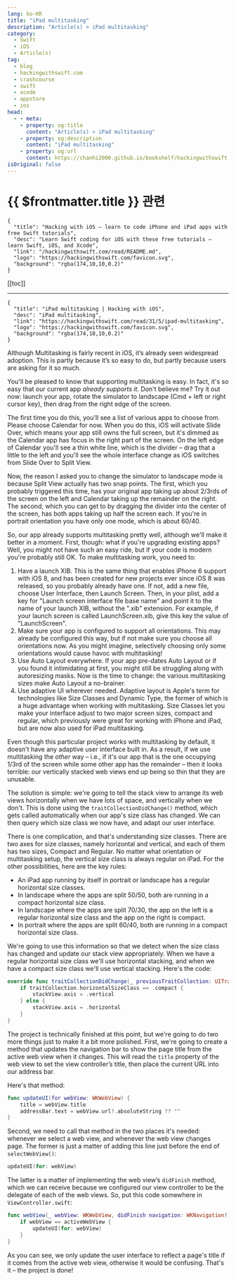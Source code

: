 ```yaml
---
lang: ko-KR
title: "iPad multitasking"
description: "Article(s) > iPad multitasking"
category:
  - Swift
  - iOS
  - Article(s)
tag: 
  - blog
  - hackingwithswift.com
  - crashcourse
  - swift
  - xcode
  - appstore
  - ios  
head:
  - - meta:
    - property: og:title
      content: "Article(s) > iPad multitasking"
    - property: og:description
      content: "iPad multitasking"
    - property: og:url
      content: https://chanhi2000.github.io/bookshelf/hackingwithswift.com/read/31/05-ipad-multitasking.html
isOriginal: false
---
```


# {{ $frontmatter.title }} 관련

```component VPCard
{
  "title": "Hacking with iOS – learn to code iPhone and iPad apps with free Swift tutorials",
  "desc": "Learn Swift coding for iOS with these free tutorials – learn Swift, iOS, and Xcode",
  "link": "/hackingwithswift.com/read/README.md",
  "logo": "https://hackingwithswift.com/favicon.svg",
  "background": "rgba(174,10,10,0.2)"
}
```

[[toc]]

---

```component VPCard
{
  "title": "iPad multitasking | Hacking with iOS",
  "desc": "iPad multitasking",
  "link": "https://hackingwithswift.com/read/31/5/ipad-multitasking",
  "logo": "https://hackingwithswift.com/favicon.svg",
  "background": "rgba(174,10,10,0.2)"
}
```

Although Multitasking is fairly recent in iOS, it’s already seen widespread adoption. This is partly because it’s so easy to do, but partly because users are asking for it so much. 

You'll be pleased to know that supporting multitasking is easy. In fact, it's so easy that our current app *already supports it*. Don't believe me? Try it out now: launch your app, rotate the simulator to landscape (Cmd + left or right cursor key), then drag from the right edge of the screen.

The first time you do this, you'll see a list of various apps to choose from. Please choose Calendar for now. When you do this, iOS will activate Slide Over, which means your app still owns the full screen, but it's dimmed as the Calendar app has focus in the right part of the screen. On the left edge of Calendar you'll see a thin white line, which is the divider – drag that a little to the left and you'll see the whole interface change as iOS switches from Slide Over to Split View.

Now, the reason I asked you to change the simulator to landscape mode is because Split View actually has two snap points. The first, which you probably triggered this time, has your original app taking up about 2/3rds of the screen on the left and Calendar taking up the remainder on the right. The second, which you can get to by dragging the divider into the center of the screen, has both apps taking up half the screen each. If you're in portrait orientation you have only one mode, which is about 60/40.

So, our app already supports multitasking pretty well, although we'll make it better in a moment. First, though: what if you're upgrading existing apps? Well, you might not have such an easy ride, but if your code is modern you're probably still OK. To make multitasking work, you need to:

1. Have a launch XIB. This is the same thing that enables iPhone 6 support with iOS 8, and has been created for new projects ever since iOS 8 was released, so you probably already have one. If not, add a new file, choose User Interface, then Launch Screen. Then, in your plist, add a key for "Launch screen interface file base name" and point it to the name of your launch XIB, without the ".xib" extension. For example, if your launch screen is called LaunchScreen.xib, give this key the value of "LaunchScreen".
2. Make sure your app is configured to support all orientations. This may already be configured this way, but if not make sure you choose all orientations now. As you might imagine, selectively choosing only some orientations would cause havoc with multitasking!
3. Use Auto Layout everywhere. If your app pre-dates Auto Layout or if you found it intimidating at first, you might still be struggling along with autoresizing masks. Now is the time to change: the various multitasking sizes make Auto Layout a no-brainer.
4. Use adaptive UI wherever needed. Adaptive layout is Apple's term for technologies like Size Classes and Dynamic Type, the former of which is a huge advantage when working with multitasking. Size Classes let you make your interface adjust to two major screen sizes, compact and regular, which previously were great for working with iPhone and iPad, but are now also used for iPad multitasking.

Even though this particular project works with multitasking by default, it doesn't have any adaptive user interface built in. As a result, if we use multitasking the *other* way – i.e., if it's our app that is the one occupying 1/3rd of the screen while some other app has the remainder – then it looks terrible: our vertically stacked web views end up being so thin that they are unusable.

The solution is simple: we're going to tell the stack view to arrange its web views horizontally when we have lots of space, and vertically when we don't. This is done using the `traitCollectionDidChange()` method, which gets called automatically when our app's size class has changed. We can then query which size class we now have, and adapt our user interface.

There is one complication, and that's understanding size classes. There are two axes for size classes, namely horizontal and vertical, and each of them has two sizes, Compact and Regular. No matter what orientation or multitasking setup, the vertical size class is always regular on iPad. For the other possibilities, here are the key rules:


- An iPad app running by itself in portrait or landscape has a regular horizontal size classes.
- In landscape where the apps are split 50/50, both are running in a compact horizontal size class.
- In landscape where the apps are split 70/30, the app on the left is a regular horizontal size class and the app on the right is compact.
- In portrait where the apps are split 60/40, both are running in a compact horizontal size class.

We're going to use this information so that we detect when the size class has changed and update our stack view appropriately. When we have a regular horizontal size class we'll use horizontal stacking, and when we have a compact size class we'll use vertical stacking. Here's the code:

```swift
override func traitCollectionDidChange(_ previousTraitCollection: UITraitCollection?) {
    if traitCollection.horizontalSizeClass == .compact {
        stackView.axis = .vertical
    } else {
        stackView.axis = .horizontal
    }
}
```

The project is technically finished at this point, but we're going to do two more things just to make it a bit more polished. First, we're going to create a method that updates the navigation bar to show the page title from the active web view when it changes. This will read the `title` property of the web view to set the view controller’s title, then place the current URL into our address bar.

Here's that method:

```swift
func updateUI(for webView: WKWebView) {
    title = webView.title
    addressBar.text = webView.url?.absoluteString ?? ""
}
```

Second, we need to call that method in the two places it's needed: whenever we select a web view, and whenever the web view changes page. The former is just a matter of adding this line just before the end of `selectWebView()`:

```swift
updateUI(for: webView)
```

The latter is a matter of implementing the web view’s `didFinish` method, which we can receive because we configured our view controller to be the delegate of each of the web views. So, put this code somewhere in <FontIcon icon="fa-brands fa-swift"/>`ViewController.swift`:

```swift
func webView(_ webView: WKWebView, didFinish navigation: WKNavigation!) {
    if webView == activeWebView {
        updateUI(for: webView)
    }
}
```

As you can see, we only update the user interface to reflect a page's title if it comes from the active web view, otherwise it would be confusing. That's it – the project is done!

